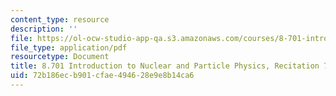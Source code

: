 ```yaml
---
content_type: resource
description: ''
file: https://ol-ocw-studio-app-qa.s3.amazonaws.com/courses/8-701-introduction-to-nuclear-and-particle-physics-fall-2020/72b186ecb901cfae494628e9e8b14ca6_MIT8_701f20_rec7_soln.pdf
file_type: application/pdf
resourcetype: Document
title: 8.701 Introduction to Nuclear and Particle Physics, Recitation 7 Solutions
uid: 72b186ec-b901-cfae-4946-28e9e8b14ca6
---
```

